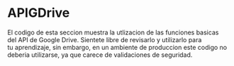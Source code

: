 <h1>APIGDrive</h1>

<p>
    El codigo de esta seccion muestra la utlizacion de las funciones basicas<br>
    del API de Google Drive. Sientete libre de revisarlo y utilizarlo para<br>
    tu aprendizaje, sin embargo, en un ambiente de produccion este codigo no<br>
    deberia utilizarse, ya que carece de validaciones de seguridad.
</p>
